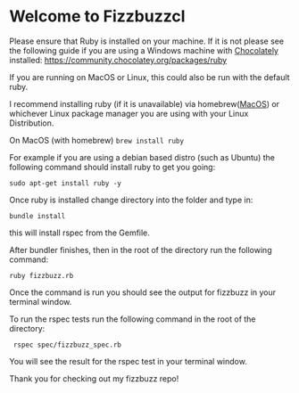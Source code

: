 # Welcome to Fizzbuzzcl

Please ensure that Ruby is installed on your machine. If it is not please see the following guide if you are using a Windows machine with [Chocolately](https://chocolatey.org/) installed: https://community.chocolatey.org/packages/ruby

If you are running on MacOS or Linux, this could also be run with the default ruby. 

I recommend installing ruby (if it is unavailable) via homebrew([MacOS](https://brew.sh/)) or whichever Linux package manager you are using with your Linux Distribution. 

On MacOS (with homebrew)
`
brew install ruby 
`

For example if you are using a debian based distro (such as Ubuntu) the following command should install ruby to get you going: 

`
sudo apt-get install ruby -y 
`

Once ruby is installed change directory into the folder and type in:

`
bundle install 
`

this will install rspec from the Gemfile. 

After bundler finishes, then in the root of the directory run the following command:

`
ruby fizzbuzz.rb 
`

Once the command is run you should see the output for fizzbuzz in your terminal window. 

To run the rspec tests run the following command in the root of the directory: 

` 
rspec spec/fizzbuzz_spec.rb 
`

You will see the result for the rspec test in your terminal window. 

Thank you for checking out my fizzbuzz repo! 